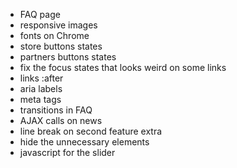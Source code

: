 - FAQ page
- responsive images
- fonts on Chrome
- store buttons states
- partners buttons states
- fix the focus states that looks weird on some links
- links :after
- aria labels
- meta tags
- transitions in FAQ
- AJAX calls on news
- line break on second feature extra
- hide the unnecessary elements
- javascript for the slider
